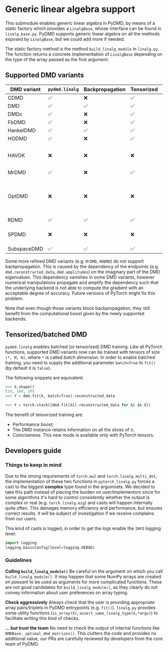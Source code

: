 # Generic linear algebra support
This submodule enables generic linear algebra in PyDMD, by means of a static factory which provides
a `LinalgBase`, whose interface can be found in `linalg_base.py`. PyDMD supports generic linear algebra
on all the methods exposed by `LinalgBase`, but we could add more if needed.

The static factory method is the method `build_linalg_module` in `linalg.py`. The function returns a
concrete implementation of `LinalgBase` depending on the type of the array passed as the first 
argument.

## Supported DMD variants
| DMD variant | `pydmd.linalg`     | Backpropagation    | Tensorized         | Notes                                                  |
|-------------|--------------------|--------------------|--------------------|--------------------------------------------------------|
| CDMD        | :white_check_mark: | :x:                | :white_check_mark: |                                                        |
| DMD         | :white_check_mark: | :white_check_mark: | :white_check_mark: |                                                        |
| DMDc        | :white_check_mark: | :x:                | :white_check_mark: |                                                        |
| FbDMD       | :white_check_mark: | :x:                | :white_check_mark: |                                                        |
| HankelDMD   | :white_check_mark: | :white_check_mark: | :white_check_mark: |                                                        |
| HODMD       | :white_check_mark: | :x:                | :white_check_mark: |                                                        |
| HAVOK       | :x:                | :x:                | :x:                | Internal dependencies on `scipy.signal`                |
| MrDMD       | :white_check_mark: | :x:                | :white_check_mark: |                                                        |
| OptDMD      | :x:                | :x:                | :x:                | Not well mantained, might receive major revisions soon |
| RDMD        | :white_check_mark: | :white_check_mark: | :white_check_mark: |                                                        |
| SPDMD       | :x:                | :x:                | :x:                | Mixture of sparse/dense matrices                       |
| SubspaceDMD | :white_check_mark: | :white_check_mark: | :white_check_mark: |                                                        |

Some more refined DMD variants (e.g. `MrDMD`, `HODMD`) do not support backpropagation. This is caused
by the dependency of the endpoints (e.g. `dmd.reconstructed_data`, `dmd.amplitudes`) on the imaginary
part of the DMD eigenvalues. This dependency vanishes in some DMD variants, however numerical manipulations
propagate and amplify the dependency such that the underlying backend is not able to compute the gradient
with an acceptable degree of accuracy. Future versions of PyTorch might fix this problem.

Note that even though those variants block backpropagation, they still benefit from the computational
boost given by the newly supported backends.

## Tensorized/batched DMD
`pydmd.linalg` enables batched (or tensorized) DMD training. Like all PyTorch functions, supported DMD
variants now can be trained with tensors of size `(*, M, N)`, where `*` is called *batch dimension*.
In order to enable batched training, you need to supply the additional parameter `batch=True` to `fit()`
(by default it is `false`).

The following snippets are equivalent:
```python
>>> X.shape()
(10, 100, 20)
>>> Y = dmd.fit(X, batch=True).reconstructed_data
```

```python
>>> Y = torch.stack([dmd.fit(Xi).reconstructed_data for Xi in X])
```

The benefit of tensorized training are:
- Performance boost;
- The DMD instance retains information on all the slices of `X`;
- Coinciseness.
This new mode is available only with PyTorch tensors.

## Developers guide

### Things to keep in mind
Due to the strong requirements of `torch.mul` and `torch.linalg.multi_dot`, the implementation of these
two functions in `pytorch_linalg.py` forces a cast to the biggest **complex** type found in the argumnets.
We decided to take this path instead of placing the burden on user/implementors since for some algorithms
it's hard to control consistently whether the output is complex or real (e.g. `torch.linalg.eig`) and casts
will happen internally quite often. This damages memory efficiency and performance, but ensures correct 
results. It will be subject of investigation if we receive complains from our users.

This kind of casts is logged, in order to get the logs enable the `INFO` logging level:
```python
import logging
logging.basicConfig(level=logging.DEBUG)
```

### Guidelines
**Calling `build_linalg_module()`**
Be careful on the argument on which you call `build_linalg_module()`. It may happen that some NumPy arrays
are created *en passant* to be used as arguments for more complicated functions. These are not good candidates
for `build_linalg_module()`, as they clearly do not convey information about user preferences on array typing.

**Check aggressively**
Always check that the user is providing appropriate array pairs/triplets in PyDMD entrypoints (e.g. `fit()`).
`linalg.py` provides some utility functions (`is_array(X)`, `assert_same_linalg_type(X,*args)`) to facilitate writing
this kind of checks.

**... but trust the team**
No need to check the output of internal functions like `DMDBase._optimal_dmd_matrices()`. This clutters the
code and provides no additional value, our PRs are carefully reviewed by developers from the core team of
PyDMD.